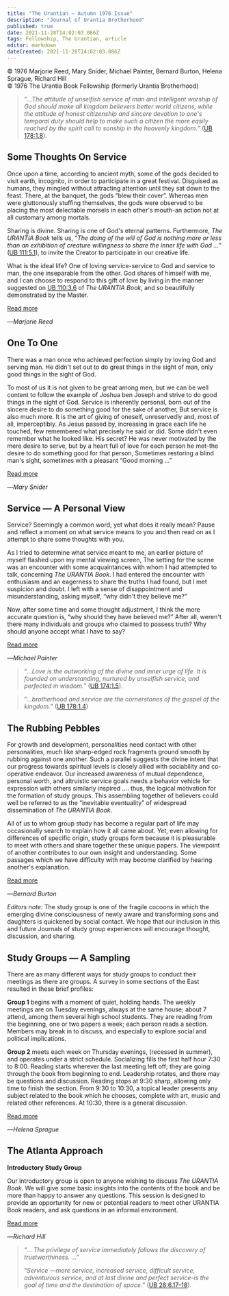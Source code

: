 ```yaml
---
title: "The Urantian — Autumn 1976 Issue"
description: "Journal of Urantia Brotherhood"
published: true
date: 2021-11-28T14:02:03.086Z
tags: Fellowship, The Urantian, article
editor: markdown
dateCreated: 2021-11-28T14:02:03.086Z
---
```


<p class="v-card v-sheet theme--light grey lighten-3 px-2">© 1976 Marjorie Reed, Mary Snider, Michael Painter, Bernard Burton, Helena Sprague, Richard Hill<br>© 1976 The Urantia Book Fellowship (formerly Urantia Brotherhood)</p>

> “_...The attitude of unselfish service of man and intelligent worship of God should make all kingdom believers better world citizens, while the attitude of honest citizenship and sincere devotion to one's temporal duty should help to make such a citizen the more easily reached by the spirit call to sonship in the heavenly kingdom._” ([UB 178:1.8](/en/The_Urantia_Book/178#p1_8)).

## Some Thoughts On Service

Once upon a time, according to ancient myth, some of the gods decided to visit earth, incognito, in order to participate in a great festival. Disguised as humans, they mingled without attracting attention until they sat down to the feast. There, at the banquet, the gods “blew their cover”. Whereas men were gluttonously stuffing themselves, the gods were observed to be placing the most delectable morsels in each other's mouth-an action not at all customary among mortals.

Sharing is divine. Sharing is one of God's eternal patterns. Furthermore, _The URANTIA Book_ tells us, “_The doing of the will of God is nothing more or less than an exhibition of creature willingness to share the inner life with God ..._” ([UB 111:5.1](/en/The_Urantia_Book/111#p5_1)), to invite the Creator to participate in our creative life.

What is the ideal life? One of loving service-service to God and service to man, the one inseparable from the other. God shares of himself with me, and I can choose to respond to this gift of love by living in the manner suggested on [UB 110:3.6](/en/The_Urantia_Book/110#p3_6) of _The URANTIA Book_, and so beautifully demonstrated by the Master.

[Read more](/en/article/Marjorie_Reed/Some_Thoughts_On_Service)

—_Marjorie Reed_

## One To One

There was a man once who achieved perfection simply by loving God and serving man. He didn't set out to do great things in the sight of man, only good things in the sight of God.

To most of us it is not given to be great among men, but we can be well content to follow the example of Joshua ben Joseph and strive to do good things in the sight of God. Service is inherently personal, born out of the sincere desire to do something good for the sake of another, But service is also much more. It is the art of giving of oneself, unreservedly and, most of all, imperceptibly. As Jesus passed by, increasing in grace each life he touched, few remembered what precisely he said or did. Some didn't even remember what he looked like. His secret? He was never motivated by the mere desire to serve, but by a heart full of love for each person he met-the desire to do something good for that person, Sometimes restoring a blind man's sight, sometimes with a pleasant “Good morning ...”

[Read more](/en/article/Mary_Snider/One_To_One)

—_Mary Snider_

## Service — A Personal View

Service? Seemingly a common word; yet what does it really mean? Pause and reflect a moment on what service means to you and then read on as I attempt to share some thoughts with you.

As I tried to determine what service meant to me, an earlier picture of myself flashed upon my mental viewing screen, The setting for the scene was an encounter with some acquaintances with whom I had attempted to talk, concerning _The URANTIA Book_. I had entered the encounter with enthusiasm and an eagerness to share the truths I had found, but I met suspicion and doubt. I left with a sense of disappointment and misunderstanding, asking myself, “why didn't they believe me?”

Now, after some time and some thought adjustment, I think the more accurate question is, “why should they have believed me?” After all, weren't there many individuals and groups who claimed to possess truth? Why should anyone accept what I have to say?

[Read more](/en/article/Michael_Painter/Service_A_Personal_View)

—_Michael Painter_

> “_...Love is the outworking of the divine and inner urge of life. It is founded on understanding, nurtured by unselfish service, and perfected in wisdom._” ([UB 174:1.5](/en/The_Urantia_Book/174#p1_5)).

> “_...brotherhood and service are the cornerstones of the gospel of the kingdom._” ([UB 178:1.4](/en/The_Urantia_Book/178#p1_4))

## The Rubbing Pebbles

For growth and development, personalities need contact with other personalities, much like sharp-edged rock fragments ground smooth by rubbing against one another. Such a parallel suggests the divine intent that our progress towards spiritual levels is closely allied with sociability and co-operative endeavor. Our increased awareness of mutual dependence, personal worth, and altruistic service goals needs a behavior vehicle for expression with others similarly inspired .... thus, the logical motivation for the formation of study groups. This assembling together of believers could well be referred to as the “inevitable eventuality” of widespread dissemination of _The URANTIA Book_.

All of us to whom group study has become a regular part of life may occasionally search to explain how it all came about. Yet, even allowing for differences of specific origin, study groups form because it is pleasurable to meet with others and share together these unique papers. The viewpoint of another contributes to our own insight and understanding. Some passages which we have difficulty with may become clarified by hearing another's explanation.

[Read more](/en/article/Bernard_Burton/The_Rubbing_Pebbles)

—_Bernard Burton_

*Editors note*: The study group is one of the fragile cocoons in which the emerging divine consciousness of newly aware and transforming sons and daughters is quickened by social contact. We hope that our inclusion in this and future Journals of study group experiences will encourage thought, discussion, and sharing.

## Study Groups — A Sampling

There are as many different ways for study groups to conduct their meetings as there are groups. A survey in some sections of the East resulted in these brief profiles:

**Group 1** begins with a moment of quiet, holding hands. The weekly meetings are on Tuesday evenings, always at the same house; about 7 attend, among them several high school students. They are reading from the beginning, one or two papers a week; each person reads a section. Members may break in to discuss, and especially to explore social and political implications.

**Group 2** meets each week on Thursday evenings, (recessed in summer), and operates under a strict schedule. Socializing fills the first half hour 7:30 to 8:00. Reading starts wherever the last meeting left off; they are going through the book from beginning to end. Leadership rotates, and there may be questions and discussion. Reading stops at 9:30 sharp, allowing only time to finish the section. From 9:30 to 10:30, a topical leader presents any subject related to the book which he chooses, complete with art, music and related other references. At 10:30, there is a general discussion.

[Read more](/en/article/Helena_E_Sprague/Study_Groups_A_Sampling)

—_Helena Sprague_

## The Atlanta Approach

**Introductory Study Group**

Our introductory group is open to anyone wishing to discuss _The URANTIA Book_. We will give some basic insights into the contents of the book and be more than happy to answer any questions. This session is designed to provide an opportunity for new or potential readers to meet other URANTIA Book readers, and ask questions in an informal environment.

[Read more](/en/article/Richard_Hill/The_Atlanta_Approach)

—_Richard Hill_

> “_... The privilege of service immediately follows the discovery of trustworthiness. ...”_
> 
> “_Service —more service, increased service, difficult service, adventurous service, and at last divine and perfect service-is the goal of time and the destination of space._” ([UB 28:6.17-18](/en/The_Urantia_Book/28#p6_17)).

